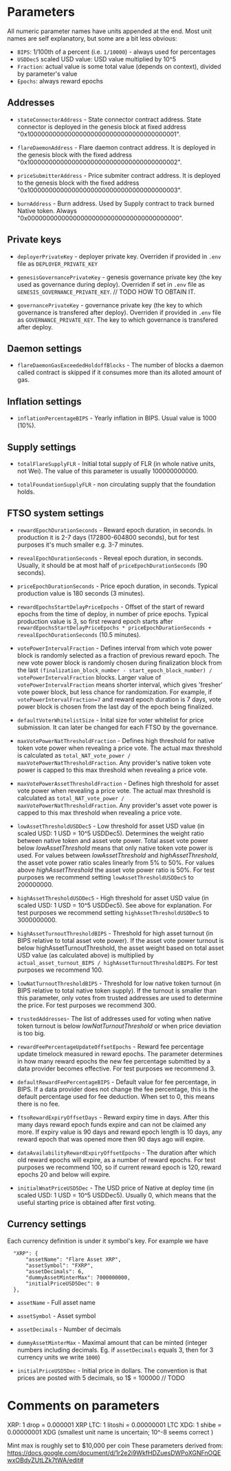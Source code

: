 # Parameters

All numeric parameter names have units appended at the end. Most unit names are self explanatory, but some are a bit less obvious:

- `BIPS`: 1/100th of a percent (i.e. `1/10000`) - always used for percentages
- `USDDec5` scaled USD value: USD value multiplied by 10^5
- `Fraction`: actual value is some total value (depends on context), divided by parameter's value
- `Epochs`: always reward epochs

## Addresses 

- `stateConnectorAddress` - 
    State connector contract address. State connector is deployed in the genesis block at fixed address "0x1000000000000000000000000000000000000001".

- `flareDaemonAddress` - 
    Flare daemon contract address. It is deployed in the genesis block with the fixed address "0x1000000000000000000000000000000000000002".

- `priceSubmitterAddress` - 
    Price submiter contract address. It is deployed to the genesis block with the fixed address  "0x1000000000000000000000000000000000000003".

- `burnAddress` - 
    Burn address. Used by Supply contract to track burned Native token. Always "0x0000000000000000000000000000000000000000".

## Private keys
- `deployerPrivateKey` - 
    deployer private key. Overriden if provided in `.env` file as `DEPLOYER_PRIVATE_KEY`

- `genesisGovernancePrivateKey` - 
    genesis governance private key (the key used as governance during deploy). 
    Overriden if set in `.env` file as `GENESIS_GOVERNANCE_PRIVATE_KEY`. 
    // TODO HOW TO OBTAIN IT.

- `governancePrivateKey` - 
    governance private key (the key to which governance is transfered after deploy). 
    Overriden if provided in `.env` file as `GOVERNANCE_PRIVATE_KEY`. The key to which governance is transfered after deploy.

## Daemon settings

- `flareDaemonGasExceededHoldoffBlocks` - 
    The number of blocks a daemon called contract is skipped if it consumes more than its alloted amount of gas.

## Inflation settings

- `inflationPercentageBIPS` - 
    Yearly inflation in BIPS. Usual value is 1000 (10%).

## Supply settings
- `totalFlareSupplyFLR` - 
    Initial total supply of FLR (in whole native units, not Wei). The value of this parameter is usually 100000000000.

- `totalFoundationSupplyFLR` - 
    non circulating supply that the foundation holds.

## FTSO system settings 

- `rewardEpochDurationSeconds` - 
    Reward epoch duration, in seconds. In production it is 2-7 days (172800-604800 seconds), but for test purposes it's much smaller e.g. 3-7 minutes.

- `revealEpochDurationSeconds` - 
    Reveal epoch duration, in seconds. Usually, it should be at most half of `priceEpochDurationSeconds` (90 seconds).

- `priceEpochDurationSeconds` - 
    Price epoch duration, in seconds. Typical production value is 180 seconds (3 minutes).

- `rewardEpochsStartDelayPriceEpochs` - 
    Offset of the start of reward epochs from the time of deploy, in number of price epochs. Typical production value is 3, so first reward epoch starts after `rewardEpochsStartDelayPriceEpochs * priceEpochDurationSeconds + revealEpochDurationSeconds` (10.5 minutes).

- `votePowerIntervalFraction` - 
    Defines interval from which vote power block is randomly selected as a fraction of previous reward epoch. 
    The new vote power block is randomly chosen during finalization block from the last
    `(finalization_block_number - start_epoch_block_number) / votePowerIntervalFraction`
    blocks. Larger value of `votePowerIntervalFraction` means shorter interval, which gives 'fresher' vote power block, but less chance for randomization.
    For example, if `votePowerIntervalFraction=7` and reward epoch duration is 7 days, vote power block is chosen from the last day of the epoch being finalized.

- `defaultVoterWhitelistSize` - 
    Inital size for voter whitelist for price submission. It can later be changed for each FTSO by the governance.

- `maxVotePowerNatThresholdFraction` - 
    Defines high threshold for native token vote power when revealing a price vote. The actual max threshold is calculated as 
    `total_NAT_vote_power / maxVotePowerNatThresholdFraction`. 
    Any provider's native token vote power is capped to this max threshold when revealing a price vote. 

- `maxVotePowerAssetThresholdFraction` - Defines high threshold for asset vote power when revealing a price vote. 
    The actual max threshold is calculated as `total_NAT_vote_power / maxVotePowerNatThresholdFraction`.
    Any provider's asset vote power is capped to this max threshold when revealing a price vote. 

- `lowAssetThresholdUSDDec5` - 
    Low threshold for asset USD value (in scaled USD: 1 USD = 10^5 USDDec5).
    Determines the weight ratio between native token and asset vote power.
    Total asset vote power below *lowAssetThreshold* means that only native token vote power is used.
    For values between *lowAssetThreshold* and *highAssetThreshold*, the asset vote power ratio scales linearly from 5% to 50%.
    For values above *highAssetThreshold* the asset vote power ratio is 50%.
    For test purposes we recommend setting `lowAssetThresholdUSDDec5` to 200000000.

- `highAssetThresholdUSDDec5` - 
    High threshold for asset USD value (in scaled USD: 1 USD = 10^5 USDDec5). See above for explanation.
    For test purposes we recommend setting `highAssetThresholdUSDDec5` to 3000000000.

- `highAssetTurnoutThresholdBIPS` - 
    Threshold for high asset turnout (in BIPS relative to total asset vote power). If the asset vote power turnout
    is below highAssetTurnoutThreshold, the asset weight based on total asset USD value (as calculated above)
    is multiplied by `actual_asset_turnout_BIPS / highAssetTurnoutThresholdBIPS`.
    For test purposes we recommend 100.

- `lowNatTurnoutThresholdBIPS` - 
    Threshold for low native token turnout (in BIPS relative to total native token supply).
    If the turnout is smaller than this parameter, only votes from trusted addresses are used to determine the price.
    For test purposes we recommend 300.

- `trustedAddresses`- 
    The list of addresses used for voting when native token turnout is below *lowNatTurnoutThreshold* or when price deviation is too big.

- `rewardFeePercentageUpdateOffsetEpochs` - 
    Reward fee percentage update timelock measured in reward epochs.
    The parameter determines in how many reward epochs the new fee percentage submitted by a data provider becomes effective. 
    For test purposes we recommend 3.

- `defaultRewardFeePercentageBIPS` - 
    Default value for fee percentage, in BIPS. 
    If a data provider does not change the fee percentage, this is the default percentage used for fee deduction. 
    When set to 0, this means there is no fee.
    
- `ftsoRewardExpiryOffsetDays` -
    Reward expiry time in days. After this many days reward epoch funds expire and can not be claimed any more. 
    If expiry value is 90 days and reward epoch length is 10 days, any reward epoch that was opened more then 90 days ago will expire. 

- `dataAvailabilityRewardExpiryOffsetEpochs` - 
    The duration after which old reward epochs will expire, as a number of reward epochs.
    For test purposes we recommend 100, so if current reward epoch is 120, reward epochs 20 and below will expire.

- `initialWnatPriceUSD5Dec` -
    The USD price of Native at deploy time (in scaled USD: 1 USD = 10^5 USDDec5). 
    Usually 0, which means that the useful starting price is obtained after first voting.

## Currency settings

Each currency definition is under it symbol's key. For example we have
```
  "XRP": {
      "assetName": "Flare Asset XRP",
      "assetSymbol": "FXRP",
      "assetDecimals": 6,
      "dummyAssetMinterMax": 7000000000,
      "initialPriceUSD5Dec": 0
  },
```

- `assetName` - 
    Full asset name

- `assetSymbol` - 
    Asset symbol

- `assetDecimals` - 
    Number of decimals 

- `dummyAssetMinterMax` - 
    Maximal amount that can be minted (integer numbers including decimals. Eg. if `assetDecimals` equals 3, then for 3 currency units we write `1000`)
    
- `initialPriceUSD5Dec` - 
    Initial price in dollars. The convention is that prices are posted with 5 decimals, so 1$ = 100000 // TODO

# Comments on parameters

XRP: 1 drop = 0.000001 XRP
LTC: 1 litoshi = 0.00000001 LTC
XDG: 1 shibe = 0.00000001 XDG (smallest unit name is uncertain; 10^-8 seems correct )

Mint max is roughly set to $10,000 per coin
These parameters derived from: https://docs.google.com/document/d/1r2e2i9WkfHDZuesDWPoXGNFnOQEwxOBdyZUtLZk7tWA/edit#
